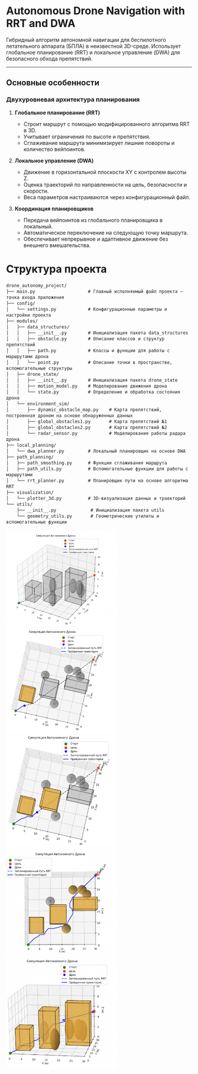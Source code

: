 # Autonomous Drone Navigation with RRT and DWA

Гибридный алгоритм автономной навигации для беспилотного летательного аппарата (БПЛА) в неизвестной 3D-среде. Использует глобальное планирование (RRT) и локальное управление (DWA) для безопасного обхода препятствий.

---

## Основные особенности

### Двухуровневая архитектура планирования
1. **Глобальное планирование (RRT)**  
   - Строит маршрут с помощью модифицированного алгоритма RRT в 3D.  
   - Учитывает ограничения по высоте и препятствия.  
   - Сглаживание маршрута минимизирует лишние повороты и количество вейпоинтов.

2. **Локальное управление (DWA)**  
   - Движение в горизонтальной плоскости XY с контролем высоты Z.  
   - Оценка траекторий по направленности на цель, безопасности и скорости.  
   - Веса параметров настраиваются через конфигурационный файл.

3. **Координация планировщиков**  
   - Передача вейпоинтов из глобального планировщика в локальный.  
   - Автоматическое переключение на следующую точку маршрута.  
   - Обеспечивает непрерывное и адаптивное движение без внешнего вмешательства.
  
# Структура проекта

```plaintext
drone_autonomy_project/
├── main.py                    # Главный исполняемый файл проекта — точка входа приложения
├── config/
│   └── settings.py            # Конфигурационные параметры и настройки проекта
├── modules/
│   ├── data_structures/
│   │   ├── __init__.py        # Инициализация пакета data_structures
│   │   ├── obstacle.py        # Описание классов и структур препятствий
│   │   ├── path.py            # Классы и функции для работы с маршрутами дрона
│   │   └── point.py           # Описание точки в пространстве, вспомогательные структуры
│   ├── drone_state/
│   │   ├── __init__.py        # Инициализация пакета drone_state
│   │   ├── motion_model.py    # Моделирование движения дрона
│   │   └── state.py           # Определение и обработка состояния дрона
│   └── environment_sim/
│       ├── dynamic_obstacle_map.py    # Карта препятствий, построенная дроном на основе обнаруженных данных
│       ├── global_obstacles1.py       # Карта препятствий №1
│       ├── global_obstacles2.py       # Карта препятствий №2
│       └── radar_sensor.py            # Моделирование работы радара дрона
├── local_planning/
│   └── dwa_planner.py         # Локальный планировщик на основе DWA
├── path_planning/
│   ├── path_smoothing.py      # Функции сглаживания маршрута
│   ├── path_utils.py          # Вспомогательные функции для работы с маршрутами
│   └── rrt_planner.py         # Планировщик пути на основе алгоритма RRT
├── visualization/
│   └── plotter_3d.py          # 3D-визуализация данных и траекторий
└── utils/
    ├── __init__.py             # Инициализация пакета utils
    └── geometry_utils.py       # Геометрические утилиты и вспомогательные функции
```

<img src="1.png" width="300"/>  <img src="2.png" width="300"/> <img src="3.png" width="300"/> <img src="4.png" width="300"/>  <img src="5.png" width="300"/> 
